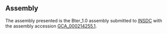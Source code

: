 Assembly
--------

The assembly presented is the Bter\_1.0 assembly submitted to
[INSDC](http://www.insdc.org) with the assembly accession
[GCA\_000214255.1](http://www.ebi.ac.uk/ena/data/view/GCA_000214255.1).
